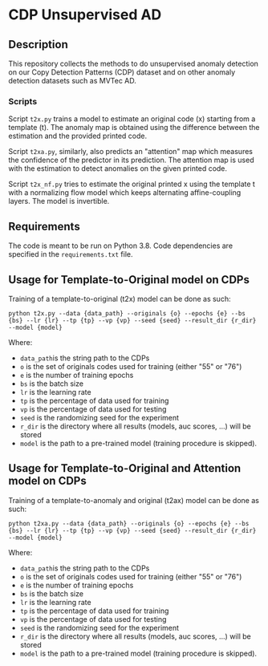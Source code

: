 # CDP Unsupervised AD

## Description
This repository collects the methods to do unsupervised anomaly detection on our Copy Detection Patterns (CDP) dataset and on other anomaly detection datasets such as MVTec AD.

### Scripts
Script `t2x.py` trains a model to estimate an original code (x) starting from a template (t). The anomaly map is obtained using the difference between the estimation and the provided printed code.

Script `t2xa.py`, similarly, also predicts an "attention" map which measures the confidence of the predictor in its prediction. The attention map is used with the estimation to detect anomalies on the given printed code.

Script `t2x_nf.py` tries to estimate the original printed x using the template t with a normalizing flow model which keeps alternating affine-coupling layers. The model is invertible.

## Requirements
The code is meant to be run on Python 3.8. Code dependencies are specified in the `requirements.txt` file.

## Usage for Template-to-Original model on CDPs
Training of a template-to-original (t2x) model can be done as such:

`python t2x.py --data {data_path} --originals {o} --epochs {e} --bs {bs} --lr {lr} --tp {tp} --vp {vp} --seed {seed} --result_dir {r_dir} --model {model}`

Where:
 - `data_path`is the string path to the CDPs
 - `o` is the set of originals codes used for training (either "55" or "76")
 - `e` is the number of training epochs
 - `bs` is the batch size
 - `lr` is the learning rate
 - `tp` is the percentage of data used for training
 - `vp` is the percentage of data used for testing
 - `seed` is the randomizing seed for the experiment
 - `r_dir` is the directory where all results (models, auc scores, ...) will be stored
 - `model` is the path to a pre-trained model (training procedure is skipped).

## Usage for Template-to-Original and Attention model on CDPs
Training of a template-to-anomaly and original (t2ax) model can be done as such:

`python t2xa.py --data {data_path} --originals {o} --epochs {e} --bs {bs} --lr {lr} --tp {tp} --vp {vp} --seed {seed} --result_dir {r_dir} --model {model}`

Where:
 - `data_path`is the string path to the CDPs
 - `o` is the set of originals codes used for training (either "55" or "76")
 - `e` is the number of training epochs
 - `bs` is the batch size
 - `lr` is the learning rate
 - `tp` is the percentage of data used for training
 - `vp` is the percentage of data used for testing
 - `seed` is the randomizing seed for the experiment
 - `r_dir` is the directory where all results (models, auc scores, ...) will be stored
 - `model` is the path to a pre-trained model (training procedure is skipped).
